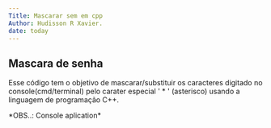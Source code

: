 ```yaml
---
Title: Mascarar sem em cpp
Author: Hudisson R Xavier.
date: today
---
```

## Mascara de senha

<p> Esse código tem o objetivo de mascarar/substituir os caracteres digitado
no console(cmd/terminal) pelo carater especial  ' * ' (asterisco) usando a linguagem 
de programação  C++.</p>  
*OBS..: Console aplication*
